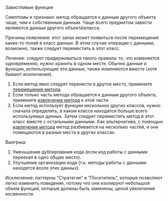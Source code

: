 Завистливые функции

Симптомы и признаки: метод обращается к данным другого объекта чаще, чем к собственным данным. Чаще всего предметом зависти являяются данные другого объекта\класса.

Причины появления: этот запах может появиться после перемещения каких-то полей в класс данных. В этом случае операции с данными, возможно, также следует переместить в этот класс.

Лечение: следует придерживаться такого правила: то, что изменяется одновременно, нужно хранить в одном месте. Обычно данные и функции, использующие эти данные, также изменяются вместе (хотя бывают исключения).

1. Если метод явно следует перенести в другое место, примените <a href="https://github.com/helenasilkina/refactoring/blob/master/Move%20Method%20(Перемещение%20метода).md">перемещение метода</a>.
2. Если только часть метода обращается к данным другого объекта, примените <a href="https://github.com/helenasilkina/refactoring/blob/master/Extract_Method%20(Извлечение%20метода).md">извлечение метода</a> к этой части.
3. Если метод использует функции нескольких других классов, нужно сначала определить, в каком классе находится больше всего используемых данных. Затем следует переместить метод в этот класс вместе с остальными данными. Как альтернатива, с помощью <a href="https://github.com/helenasilkina/refactoring/blob/master/Extract_Method%20(Извлечение%20метода).md">извлечения метода</a> метод разбивается на несколько частей, и они помещаются в разные места в других классах.

Выигрыш

1. Уменьшение дублирования кода (если код работы с данными переехал в одно общее место).
2. Улучшение организации кода (т.к. методы работы с данными находятся возле этих данных).

Исключение: паттерны "Стратегия" и "Посетитель", которые позволяют легко изменить поведение, потому что они изолируют небольшой объем функций, которые должны быть заменены, ценой увеличения косвенности.
